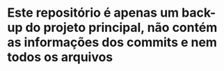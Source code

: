 # Este repositório é apenas um back-up do projeto principal, não contém as informações dos commits e nem todos os arquivos
